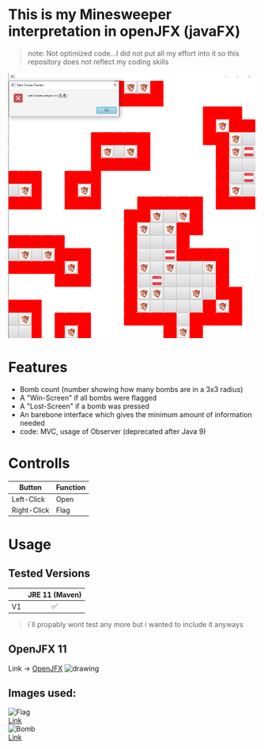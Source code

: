 
# This is my Minesweeper interpretation in openJFX (javaFX)

>note: Not optimized code...I did not put all my effort into it so this repository does not reflect my coding skills

<img src="IMG.png" alt="UI" width="500"/>


# Features

- Bomb count (number showing how many bombs are in a 3x3 radius)
- A "Win-Screen" if all bombs were flagged
- A "Lost-Screen" if a bomb was pressed
- An barebone interface which gives the minimum amount of information needed
- code: MVC, usage of Observer (deprecated after Java 9)


# Controlls
Button  | Function
------------- | -------------
 Left-Click  | Open 
Right-Click  | Flag



# Usage
## Tested Versions
|                | JRE 11 (Maven) |
|           ---: |   :---: |
| V1  | ✅   |

>i´ll propably wont test any more but i wanted to include it anyways



## OpenJFX 11
Link -> [OpenJFX](https://openjfx.io)
<img src="https://i2.wp.com/gluonhq.com/wp-content/uploads/2015/01/gluon_logo.png?fit=781%2C781&ssl=1" alt="drawing" width="200"/>


## Images used:

<img src="https://cdn.countryflags.com/thumbs/austria/flag-button-square-250.png" alt="Flag" width="200"/><br/>
[Link](https://cdn.countryflags.com/thumbs/austria/flag-button-square-250.png)<br/>
<img src="https://www.thedota2store.com/media/catalog/product/cache/42ff4984ffd52745e8753c22ee11bc83/m/i/minecraft-tnt-plush-toys-bomb-square-stuffed-toys_2.jpg" alt="Bomb" width="200"/><br/>
[Link](https://www.thedota2store.com/media/catalog/product/cache/42ff4984ffd52745e8753c22ee11bc83/m/i/minecraft-tnt-plush-toys-bomb-square-stuffed-toys_2.jpg)



